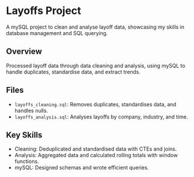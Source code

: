 # Layoffs Project
A mySQL project to clean and analyse layoff data, showcasing my skills in database management and SQL querying.

## Overview
Processed layoff data through data cleaning and analysis, using mySQL to handle duplicates, standardise data, and extract trends.

## Files
- `layoffs_cleaning.sql`: Removes duplicates, standardises data, and handles nulls.
- `layoffs_analysis.sql`: Analyses layoffs by company, industry, and time.

## Key Skills
- Cleaning: Deduplicated and standardised data with CTEs and joins.
- Analysis: Aggregated data and calculated rolling totals with window functions.
- mySQL: Designed schemas and wrote efficient queries.

